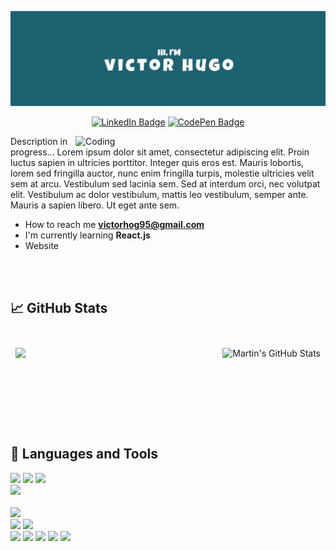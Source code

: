 <!--
**VictorHOG95/VictorHOG95** is a ✨ _special_ ✨ repository because its `README.md` (this file) appears on your GitHub profile.

Here are some ideas to get you started:

- 🔭 I’m currently working on ...
- 🌱 I’m currently learning ...
- 👯 I’m looking to collaborate on ...
- 🤔 I’m looking for help with ...
- 💬 Ask me about ...
- 📫 How to reach me: ...
- 😄 Pronouns: ...
- ⚡ Fun fact: ...
-->

[![MasterHead](./assets/Banner.jpg)](https://victorhog95.github.io/Portafolio/)
<!--
<h1 align="center">Hi 👋, I´m Victor Hugo Ortega gomez</h1>
-->
<div align="center">
  
  [![LinkedIn Badge](https://img.shields.io/badge/LinkedIn-Profile-informational?style=flat&logo=linkedin&logoColor=white&color=0D76A8)](https://www.linkedin.com/in/victor-hog/) 
  [![CodePen Badge](https://img.shields.io/badge/CodePen-Profile-informational?style=flat&logo=codepen&logoColor=white&color=black)](https://codepen.io/victorhog)

</div>

<div id="" >
  <img align="right" alt="Coding" width="400" src="https://cdn.dribbble.com/users/1162077/screenshots/3848914/programmer.gif">

  <p align="left" margin="30px"> Description in progress...
    Lorem ipsum dolor sit amet, consectetur adipiscing elit. Proin luctus sapien in ultricies porttitor. Integer quis eros est. Mauris lobortis, lorem sed fringilla auctor, nunc enim fringilla turpis, molestie ultricies velit sem at arcu. Vestibulum sed lacinia sem. Sed at interdum orci, nec volutpat elit. Vestibulum ac dolor vestibulum, mattis leo vestibulum, semper ante. Mauris a sapien libero. Ut eget ante sem.
  </p>

  - How to reach me **victorhog95@gmail.com**
  - I'm currently learning **React.js**
  - Website []()
</div>

<br>
<br>

<!-- Estadísticas de GitHub --> 

## &#x1f4c8; GitHub Stats

<br>

<a href="https://github.com/braydoncoyer">
  <img align="left" style="margin:0.5rem" src="https://github-readme-stats.vercel.app/api/top-langs/?username=victorhog95&locale=es&title_color=ffffff&text_color=c9cacc&icon_color=4AB197&bg_color=1A2B34" />
</a>

<a href="https://github.com/braydoncoyer">
  <img align="right" style="margin:0.5rem" src="https://github-readme-stats.vercel.app/api?username=victorhog95&show_icons=true&line_height=27&count_private=true&title_color=ffffff&text_color=c9cacc&icon_color=4AB097&bg_color=1A2B34" alt="Martin's GitHub Stats" />
</a>

<br>
<br>

<br>
<br>

<br>
<br>

<br>
<br>

## 💼 Languages and Tools

<div>
 
  ![](https://img.shields.io/badge/Code-JavaScript-informational?style=flat&logo=JavaScript&logoColor=white&color=4AB197)
  ![](https://img.shields.io/badge/Code-Python-informational?style=flat&logo=Python&logoColor=white&color=4AB197)
  ![](https://img.shields.io/badge/Code-Java-informational?style=flat&logo=Java&logoColor=white&color=4AB197)
  <br>
  ![](https://img.shields.io/badge/Code-Django-informational?style=flat&logo=Django&logoColor=white&color=4AB197)  
  <br>
  ![](https://img.shields.io/badge/Style-CSS-informational?style=flat&logo=css3&logoColor=white&color=4AB197)
  <br>
  ![](https://img.shields.io/badge/Test-Jest-informational?style=flat&logo=jest&logoColor=white&color=4AB197)
  ![](https://img.shields.io/badge/Test-Cypress-informational?style=flat&logo=Cypress&logoColor=white&color=4AB197)
  <br>
  ![](https://img.shields.io/badge/Tools-Docker-informational?style=flat&logo=docker&logoColor=white&color=4AB197)
  ![](https://img.shields.io/badge/Tools-Jenkins-informational?style=flat&logo=jenkins&logoColor=white&color=4AB197)
  ![](https://img.shields.io/badge/Tools-Figma-informational?style=flat&logo=Figma&logoColor=white&color=4AB197)
  ![](https://img.shields.io/badge/Tools-GitHub-informational?style=flat&logo=GitHub&logoColor=white&color=4AB197)
  ![](https://img.shields.io/badge/Tools-Jira-informational?style=flat&logo=Jira-Software&logoColor=white&color=4AB197)
    
</div>
  
